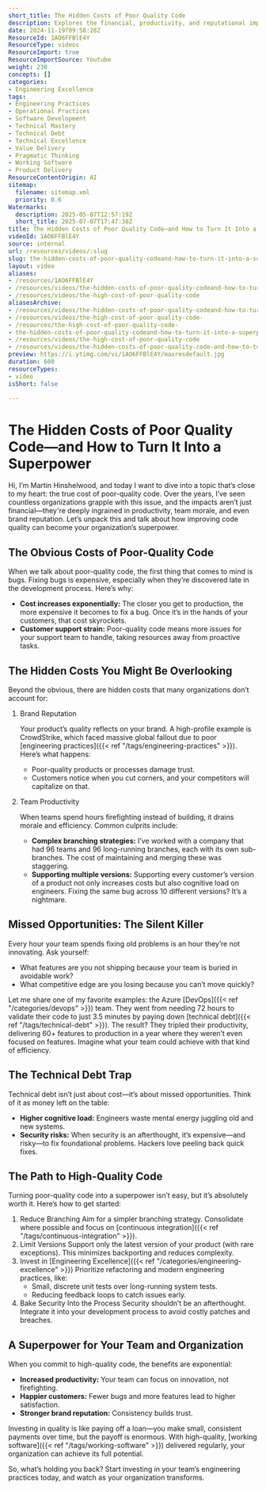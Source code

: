 ```yaml
---
short_title: The Hidden Costs of Poor Quality Code
description: Explores the financial, productivity, and reputational impacts of poor-quality code, and offers practical steps to turn code quality into a competitive advantage.
date: 2024-11-19T09:58:28Z
ResourceId: 1AO6FFBlE4Y
ResourceType: videos
ResourceImport: true
ResourceImportSource: Youtube
weight: 230
concepts: []
categories:
- Engineering Excellence
tags:
- Engineering Practices
- Operational Practices
- Software Development
- Technical Mastery
- Technical Debt
- Technical Excellence
- Value Delivery
- Pragmatic Thinking
- Working Software
- Product Delivery
ResourceContentOrigin: AI
sitemap:
  filename: sitemap.xml
  priority: 0.6
Watermarks:
  description: 2025-05-07T12:57:19Z
  short_title: 2025-07-07T17:47:38Z
title: The Hidden Costs of Poor Quality Code—and How to Turn It Into a Superpower
videoId: 1AO6FFBlE4Y
source: internal
url: /resources/videos/:slug
slug: the-hidden-costs-of-poor-quality-codeand-how-to-turn-it-into-a-superpower
layout: video
aliases:
- /resources/1AO6FFBlE4Y
- /resources/videos/the-hidden-costs-of-poor-quality-codeand-how-to-turn-it-into-a-superpower
- /resources/videos/the-high-cost-of-poor-quality-code
aliasesArchive:
- /resources/videos/the-hidden-costs-of-poor-quality-codeand-how-to-turn-it-into-a-superpower
- /resources/videos/the-high-cost-of-poor-quality-code-
- /resources/the-high-cost-of-poor-quality-code-
- the-hidden-costs-of-poor-quality-codeand-how-to-turn-it-into-a-superpower
- /resources/videos/the-high-cost-of-poor-quality-code
- /resources/videos/the-hidden-costs-of-poor-quality-code-and-how-to-turn-it-into-a-superpower
preview: https://i.ytimg.com/vi/1AO6FFBlE4Y/maxresdefault.jpg
duration: 600
resourceTypes:
- video
isShort: false

---
```

# The Hidden Costs of Poor Quality Code—and How to Turn It Into a Superpower

Hi, I’m Martin Hinshelwood, and today I want to dive into a topic that’s close to my heart: the true cost of poor-quality code. Over the years, I’ve seen countless organizations grapple with this issue, and the impacts aren’t just financial—they're deeply ingrained in productivity, team morale, and even brand reputation. Let’s unpack this and talk about how improving code quality can become your organization’s superpower.

## The Obvious Costs of Poor-Quality Code

When we talk about poor-quality code, the first thing that comes to mind is bugs. Fixing bugs is expensive, especially when they’re discovered late in the development process. Here’s why:
 - **Cost increases exponentially:** The closer you get to production, the more expensive it becomes to fix a bug. Once it’s in the hands of your customers, that cost skyrockets.
- **Customer support strain:** Poor-quality code means more issues for your support team to handle, taking resources away from proactive tasks.

## The Hidden Costs You Might Be Overlooking

Beyond the obvious, there are hidden costs that many organizations don’t account for:

1. Brand Reputation

    Your product’s quality reflects on your brand. A high-profile example is CrowdStrike, which faced massive global fallout due to poor [engineering practices]({{< ref "/tags/engineering-practices" >}}). Here’s what happens:
    - Poor-quality products or processes damage trust.
    - Customers notice when you cut corners, and your competitors will capitalize on that.

3. Team Productivity

    When teams spend hours firefighting instead of building, it drains morale and efficiency. Common culprits include:
    - **Complex branching strategies:** I’ve worked with a company that had 96 teams and 96 long-running branches, each with its own sub-branches. The cost of maintaining and merging these was staggering.
    - **Supporting multiple versions:** Supporting every customer’s version of a product not only increases costs but also cognitive load on engineers. Fixing the same bug across 10 different versions? It’s a nightmare.

## Missed Opportunities: The Silent Killer

Every hour your team spends fixing old problems is an hour they’re not innovating. Ask yourself:
- What features are you not shipping because your team is buried in avoidable work?
- What competitive edge are you losing because you can’t move quickly?

Let me share one of my favorite examples: the Azure [DevOps]({{< ref "/categories/devops" >}}) team. They went from needing 72 hours to validate their code to just 3.5 minutes by paying down [technical debt]({{< ref "/tags/technical-debt" >}}). The result? They tripled their productivity, delivering 60+ features to production in a year where they weren’t even focused on features. Imagine what your team could achieve with that kind of efficiency.

## The Technical Debt Trap

Technical debt isn’t just about cost—it’s about missed opportunities. Think of it as money left on the table:

- **Higher cognitive load:** Engineers waste mental energy juggling old and new systems.
- **Security risks:** When security is an afterthought, it’s expensive—and risky—to fix foundational problems. Hackers love peeling back quick fixes.

## The Path to High-Quality Code

Turning poor-quality code into a superpower isn’t easy, but it’s absolutely worth it. Here’s how to get started:

1. Reduce Branching
    Aim for a simpler branching strategy. Consolidate where possible and focus on [continuous integration]({{< ref "/tags/continuous-integration" >}}).
2. Limit Versions
    Support only the latest version of your product (with rare exceptions). This minimizes backporting and reduces complexity.
3. Invest in [Engineering Excellence]({{< ref "/categories/engineering-excellence" >}})
    Prioritize refactoring and modern engineering practices, like:
    - Small, discrete unit tests over long-running system tests.
    - Reducing feedback loops to catch issues early.
4. Bake Security Into the Process
    Security shouldn’t be an afterthought. Integrate it into your development process to avoid costly patches and breaches.

## A Superpower for Your Team and Organization

When you commit to high-quality code, the benefits are exponential:

- **Increased productivity:** Your team can focus on innovation, not firefighting.
- **Happier customers:** Fewer bugs and more features lead to higher satisfaction.
- **Stronger brand reputation:** Consistency builds trust.

Investing in quality is like paying off a loan—you make small, consistent payments over time, but the payoff is enormous. With high-quality, [working software]({{< ref "/tags/working-software" >}}) delivered regularly, your organization can achieve its full potential.

So, what’s holding you back? Start investing in your team’s engineering practices today, and watch as your organization transforms.
